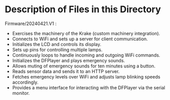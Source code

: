 # Description of Files in this Directory

Firmware/20240421.V1 : 
- Exercises the machinery of the Krake (custom machinery integration).
- Connects to WiFi and sets up a server for client communication.
- Initializes the LCD and controls its display.
- Sets up pins for controlling multiple lamps.
- Continuously loops to handle incoming and outgoing WiFi commands.
- Initializes the DFPlayer and plays emergency sounds.
- Allows muting of emergency sounds for ten minutes using a button.
- Reads sensor data and sends it to an HTTP server.
- Fetches emergency levels over WiFi and adjusts lamp blinking speeds accordingly.
- Provides a menu interface for interacting with the DFPlayer via the serial monitor.




